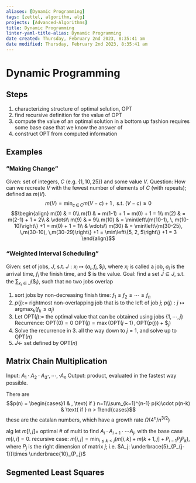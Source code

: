 ```yaml
---
aliases: [Dynamic Programming]
tags: [zettel, algorithm, alg]
projects: [Advanced-Algorithms]
title: Dynamic Programming
linter-yaml-title-alias: Dynamic Programming
date created: Thursday, February 2nd 2023, 8:35:41 am
date modified: Thursday, February 2nd 2023, 8:35:41 am
---
```


# Dynamic Programming


## Steps
1. characterizing structure of optimal solution, OPT
2. find recursive definition for the value of OPT
3. compute the value of an optimal solution in a bottom up fashion
	requires some base case that we know the answer of 
4. construct OPT from computed information 

## Examples

### ”Making Change”
Given: set of integers, $C$ (e.g. $\{1, 10, 25\}$) and some value $V$. 
Question: How can we recreate $V$ with the fewest number of elements of $C$ (with repeats); defined as $m(V)$.
$$m(V) = \min_{c\,\in \,C}m(V-c)+1 \, , \text{ s.t. } (V-c) \geq 0$$
$$\begin{align}
m(0) & = 0\\
m(1) & = m(1-1) + 1 = m(0) + 1 = 1\\
m(2) & = m(2-1) + 1 = 2\\
& \vdots\\
m(9) & = 9\\
m(10) & = \min\left\{m(10-1), \, m(10-10)\right\} +1 = m(0) + 1 = 1\\
& \vdots\\
m(30) & = \min\left\{m(30-25), \,m(30-10), \,m(30-29)\right\} +1 = \min\left\{5, 2, 5\right\} +1 = 3
\end{align}$$

### “Weighted Interval Scheduling”
Given: set of jobs, $J$, s.t. $J: x_i \mapsto (a_i, f_i, \$_i)$, where $x_i$ is called a job, $a_i$ is the arrival time, $f_i$ the finish time, and $\$$ is the value.
Goal: find a set $\bar{J} \subseteq J$, s.t. the $\sum_{x_i \in \bar{J}}(\$_i)$, such that no two jobs overlap

1. sort jobs by non-decreasing finish time: $f_1 \leq f_2 \leq \cdots \leq f_n$
2. $p(j) :=$ rightmost non-overlapping job that is to the left of job $j$; $p(j): j \mapsto \text{argmax}_{k}\left(f_k \leq a_j\right)$ 
3. Let $\text{OPT}(j):=$ the optimal value that can be obtained using jobs $\{1, \cdots, j\}$
	Recurrence:
		$\text{OPT}(0) = 0$
		$\text{OPT}(j) = \max \Big(\text{OPT}(j-1) \, , \, \text{OPT}(p(j)) + \$_j\Big)$
4. Solve the recurrence in 3. all the way down to $j=1$, and solve up to $\text{OPT}(n)$
5. $\bar{J} \leftarrow$ set defined by $\text{OPT}(n)$

## Matrix Chain Multiplication
Input: $A_1 \cdot A_2 \cdot A_3 \cdot , \cdots , \cdot A_n$ 
Output: product, evaluated in the fastest way possible. 

There are $$p(n) = \begin{cases}1 & , \text{ if } n=1\\\sum_{k=1}^{n-1} p(k)\cdot p(n-k) & \text{ if } n > 1\end{cases}$$ these are the catalan numbers, which have a growth rate $\Omega(4^n/n^{3/2})$

alg
	let $m[i,j] =$ optimal $\#$ of multi to find $A_i \cdot A_{i+1} \cdot \cdots A_j$, with the 
	base case $m[i,i]=0$.
	recursive case: $m[i,j] = \min_{i \leq k< j} \left(m[i,k]+m[k+1, j]+ P_{i-1}P_j P_k\right)$, where $P_j$ is the right dimension of matrix $j$; i.e. $A_j: \underbrace{5}_{P_{j-1}}\times \underbrace{10}_{P_j}$ 

## Segmented Least Squares
